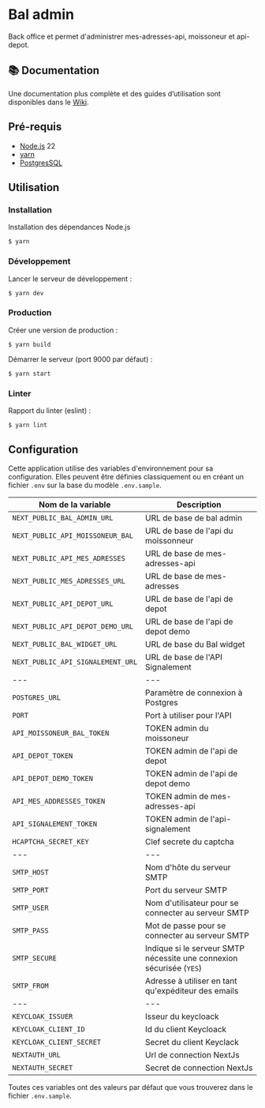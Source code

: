 # Bal admin

Back office et permet d'administrer mes-adresses-api, moissoneur et api-depot.

## 📚 Documentation

Une documentation plus complète et des guides d’utilisation sont disponibles dans le [Wiki](https://github.com/BaseAdresseNationale/bal-admin/wiki).

## Pré-requis

- [Node.js](https://nodejs.org) 22
- [yarn](https://www.yarnpkg.com)
- [PostgresSQL](https://www.postgresql.org/)

## Utilisation

### Installation

Installation des dépendances Node.js

```
$ yarn
```

### Développement

Lancer le serveur de développement :

```
$ yarn dev
```

### Production

Créer une version de production :

```
$ yarn build
```

Démarrer le serveur (port 9000 par défaut) :

```
$ yarn start
```

### Linter

Rapport du linter (eslint) :

```
$ yarn lint
```

## Configuration

Cette application utilise des variables d'environnement pour sa configuration.
Elles peuvent être définies classiquement ou en créant un fichier `.env` sur la base du modèle `.env.sample`.

| Nom de la variable                | Description                                                          |
| --------------------------------- | -------------------------------------------------------------------- |
| `NEXT_PUBLIC_BAL_ADMIN_URL`       | URL de base de bal admin                                             |
| `NEXT_PUBLIC_API_MOISSONEUR_BAL`  | URL de base de l'api du moissonneur                                  |
| `NEXT_PUBLIC_API_MES_ADRESSES`    | URL de base de mes-adresses-api                                      |
| `NEXT_PUBLIC_MES_ADRESSES_URL`    | URL de base de mes-adresses                                          |
| `NEXT_PUBLIC_API_DEPOT_URL`       | URL de base de l'api de depot                                        |
| `NEXT_PUBLIC_API_DEPOT_DEMO_URL`  | URL de base de l'api de depot demo                                   |
| `NEXT_PUBLIC_BAL_WIDGET_URL`      | URL de base du Bal widget                                            |
| `NEXT_PUBLIC_API_SIGNALEMENT_URL` | URL de base de l'API Signalement                                     |
| ---                               | ---                                                                  |
| `POSTGRES_URL`                    | Paramètre de connexion à Postgres                                    |
| `PORT`                            | Port à utiliser pour l'API                                           |
| `API_MOISSONEUR_BAL_TOKEN`        | TOKEN admin du moissoneur                                            |
| `API_DEPOT_TOKEN`                 | TOKEN admin de l'api de depot                                        |
| `API_DEPOT_DEMO_TOKEN`            | TOKEN admin de l'api de depot demo                                   |
| `API_MES_ADDRESSES_TOKEN`         | TOKEN admin de mes-adresses-api                                      |
| `API_SIGNALEMENT_TOKEN`           | TOKEN admin de l'api-signalement                                     |
| `HCAPTCHA_SECRET_KEY`             | Clef secrete du captcha                                              |
| ---                               | ---                                                                  |
| `SMTP_HOST`                       | Nom d'hôte du serveur SMTP                                           |
| `SMTP_PORT`                       | Port du serveur SMTP                                                 |
| `SMTP_USER`                       | Nom d'utilisateur pour se connecter au serveur SMTP                  |
| `SMTP_PASS`                       | Mot de passe pour se connecter au serveur SMTP                       |
| `SMTP_SECURE`                     | Indique si le serveur SMTP nécessite une connexion sécurisée (`YES`) |
| `SMTP_FROM`                       | Adresse à utiliser en tant qu'expéditeur des emails                  |
| ---                               | ---                                                                  |
| `KEYCLOAK_ISSUER`                 | Isseur du keycloack                                                  |
| `KEYCLOAK_CLIENT_ID`              | Id du client Keycloack                                               |
| `KEYCLOAK_CLIENT_SECRET`          | Secret du client Keyclack                                            |
| `NEXTAUTH_URL`                    | Url de connection NextJs                                             |
| `NEXTAUTH_SECRET`                 | Secret de connection NextJs                                          |

Toutes ces variables ont des valeurs par défaut que vous trouverez dans le fichier `.env.sample`.
